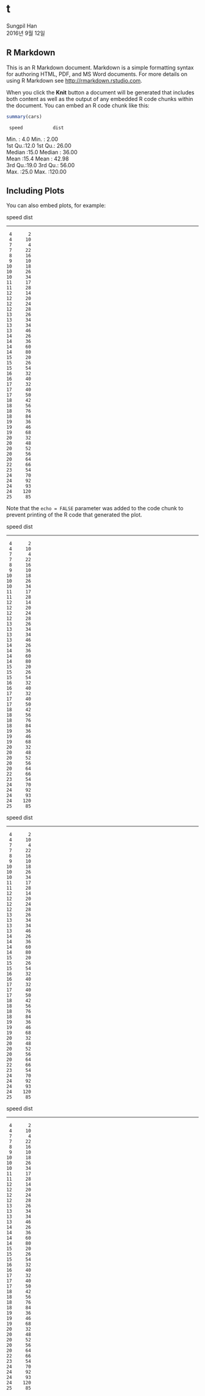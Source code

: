 # t
Sungpil Han  
2016년 9월 12일  



## R Markdown

This is an R Markdown document. Markdown is a simple formatting syntax for authoring HTML, PDF, and MS Word documents. For more details on using R Markdown see <http://rmarkdown.rstudio.com>.

When you click the **Knit** button a document will be generated that includes both content as well as the output of any embedded R code chunks within the document. You can embed an R code chunk like this:


```r
summary(cars)
```

     speed           dist       
 Min.   : 4.0   Min.   :  2.00  
 1st Qu.:12.0   1st Qu.: 26.00  
 Median :15.0   Median : 36.00  
 Mean   :15.4   Mean   : 42.98  
 3rd Qu.:19.0   3rd Qu.: 56.00  
 Max.   :25.0   Max.   :120.00  

## Including Plots

You can also embed plots, for example:


 speed   dist
------  -----
     4      2
     4     10
     7      4
     7     22
     8     16
     9     10
    10     18
    10     26
    10     34
    11     17
    11     28
    12     14
    12     20
    12     24
    12     28
    13     26
    13     34
    13     34
    13     46
    14     26
    14     36
    14     60
    14     80
    15     20
    15     26
    15     54
    16     32
    16     40
    17     32
    17     40
    17     50
    18     42
    18     56
    18     76
    18     84
    19     36
    19     46
    19     68
    20     32
    20     48
    20     52
    20     56
    20     64
    22     66
    23     54
    24     70
    24     92
    24     93
    24    120
    25     85

Note that the `echo = FALSE` parameter was added to the code chunk to prevent printing of the R code that generated the plot.


 speed   dist
------  -----
     4      2
     4     10
     7      4
     7     22
     8     16
     9     10
    10     18
    10     26
    10     34
    11     17
    11     28
    12     14
    12     20
    12     24
    12     28
    13     26
    13     34
    13     34
    13     46
    14     26
    14     36
    14     60
    14     80
    15     20
    15     26
    15     54
    16     32
    16     40
    17     32
    17     40
    17     50
    18     42
    18     56
    18     76
    18     84
    19     36
    19     46
    19     68
    20     32
    20     48
    20     52
    20     56
    20     64
    22     66
    23     54
    24     70
    24     92
    24     93
    24    120
    25     85


 speed   dist
------  -----
     4      2
     4     10
     7      4
     7     22
     8     16
     9     10
    10     18
    10     26
    10     34
    11     17
    11     28
    12     14
    12     20
    12     24
    12     28
    13     26
    13     34
    13     34
    13     46
    14     26
    14     36
    14     60
    14     80
    15     20
    15     26
    15     54
    16     32
    16     40
    17     32
    17     40
    17     50
    18     42
    18     56
    18     76
    18     84
    19     36
    19     46
    19     68
    20     32
    20     48
    20     52
    20     56
    20     64
    22     66
    23     54
    24     70
    24     92
    24     93
    24    120
    25     85


 speed   dist
------  -----
     4      2
     4     10
     7      4
     7     22
     8     16
     9     10
    10     18
    10     26
    10     34
    11     17
    11     28
    12     14
    12     20
    12     24
    12     28
    13     26
    13     34
    13     34
    13     46
    14     26
    14     36
    14     60
    14     80
    15     20
    15     26
    15     54
    16     32
    16     40
    17     32
    17     40
    17     50
    18     42
    18     56
    18     76
    18     84
    19     36
    19     46
    19     68
    20     32
    20     48
    20     52
    20     56
    20     64
    22     66
    23     54
    24     70
    24     92
    24     93
    24    120
    25     85
